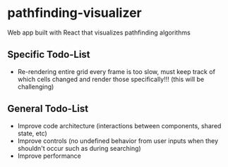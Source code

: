 # pathfinding-visualizer

Web app built with React that visualizes pathfinding algorithms

## Specific Todo-List

-   Re-rendering entire grid every frame is too slow, must keep track of which cells changed and render those specifically!!! (this will be challenging)

## General Todo-List

-   Improve code architecture (interactions between components, shared state, etc)
-   Improve controls (no undefined behavior from user inputs when they shouldn't occur such as during searching)
-   Improve performance
